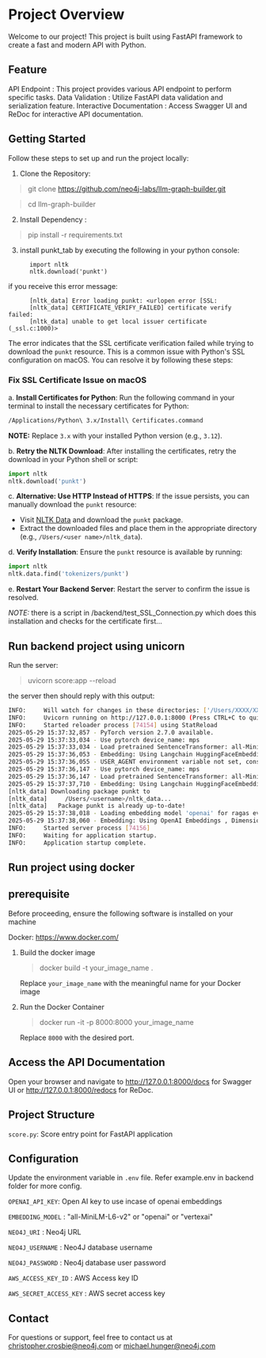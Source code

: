 # Project Overview
Welcome to our project! This project is built using FastAPI framework to create a fast and modern API with Python.

## Feature
API Endpoint : This project provides various API endpoint to perform specific tasks.
Data Validation : Utilize FastAPI data validation and serialization feature.
Interactive Documentation : Access Swagger UI and ReDoc for interactive API documentation.

## Getting Started 

Follow these steps to set up and run the project locally:

1. Clone the Repository:

> git clone https://github.com/neo4j-labs/llm-graph-builder.git

> cd llm-graph-builder

2. Install Dependency :

> pip install -r requirements.txt

3. install punkt_tab by executing the following in your python console:

```
      import nltk
      nltk.download('punkt')
```

if you receive this error message:

```
      [nltk_data] Error loading punkt: <urlopen error [SSL:
      [nltk_data] CERTIFICATE_VERIFY_FAILED] certificate verify failed:
      [nltk_data] unable to get local issuer certificate (_ssl.c:1000)>
```

The error indicates that the SSL certificate verification failed while trying to download the `punkt` resource. This is a common issue with Python's SSL configuration on macOS. You can resolve it by following these steps:

### Fix SSL Certificate Issue on macOS

a. **Install Certificates for Python**:
   Run the following command in your terminal to install the necessary certificates for Python:
   ```bash
   /Applications/Python\ 3.x/Install\ Certificates.command
   ```
   __NOTE:__ Replace `3.x` with your installed Python version (e.g., `3.12`).

b. **Retry the NLTK Download**:
   After installing the certificates, retry the download in your Python shell or script:
   ```python
   import nltk
   nltk.download('punkt')
   ```

c. **Alternative: Use HTTP Instead of HTTPS**:
   If the issue persists, you can manually download the `punkt` resource:
   - Visit [NLTK Data](https://www.nltk.org/nltk_data/) and download the `punkt` package.
   - Extract the downloaded files and place them in the appropriate directory (e.g., `/Users/<user name>/nltk_data`).

d. **Verify Installation**:
   Ensure the `punkt` resource is available by running:
   ```python
   import nltk
   nltk.data.find('tokenizers/punkt')
   ```

e. **Restart Your Backend Server**:
   Restart the server to confirm the issue is resolved.

_NOTE:_ there is a script in /backend/test_SSL_Connection.py which does this installation and checks for the certificate first...

## Run backend project using unicorn
Run the server:
> uvicorn score:app --reload

the server then should reply with this output:

```bash
INFO:     Will watch for changes in these directories: ['/Users/XXXX/XXXXX/llm-graph-builder/backend']
INFO:     Uvicorn running on http://127.0.0.1:8000 (Press CTRL+C to quit)
INFO:     Started reloader process [74154] using StatReload
2025-05-29 15:37:32,857 - PyTorch version 2.7.0 available.
2025-05-29 15:37:33,034 - Use pytorch device_name: mps
2025-05-29 15:37:33,034 - Load pretrained SentenceTransformer: all-MiniLM-L6-v2
2025-05-29 15:37:36,053 - Embedding: Using Langchain HuggingFaceEmbeddings , Dimension:384
2025-05-29 15:37:36,055 - USER_AGENT environment variable not set, consider setting it to identify your requests.
2025-05-29 15:37:36,147 - Use pytorch device_name: mps
2025-05-29 15:37:36,147 - Load pretrained SentenceTransformer: all-MiniLM-L6-v2
2025-05-29 15:37:37,710 - Embedding: Using Langchain HuggingFaceEmbeddings , Dimension:384
[nltk_data] Downloading package punkt to
[nltk_data]     /Users/<username>/nltk_data...
[nltk_data]   Package punkt is already up-to-date!
2025-05-29 15:37:38,018 - Loading embedding model 'openai' for ragas evaluation
2025-05-29 15:37:38,060 - Embedding: Using OpenAI Embeddings , Dimension:1536
INFO:     Started server process [74156]
INFO:     Waiting for application startup.
INFO:     Application startup complete.
```
## Run project using docker
## prerequisite 
Before proceeding, ensure the following software is installed on your machine

Docker: https://www.docker.com/

1. Build the docker image
   > docker build -t your_image_name .
   
   Replace `your_image_name` with the meaningful name for your Docker image

2. Run the Docker Container
   > docker run -it -p 8000:8000 your_image_name
   
   Replace `8000` with the desired port.

## Access the API Documentation
Open your browser and navigate to
http://127.0.0.1:8000/docs for Swagger UI or
http://127.0.0.1:8000/redocs for ReDoc.

## Project Structure
`score.py`: Score entry point for FastAPI application

## Configuration

Update the environment variable in `.env` file. Refer example.env in backend folder for more config.

`OPENAI_API_KEY`: Open AI key to use incase of openai embeddings

`EMBEDDING_MODEL` : "all-MiniLM-L6-v2" or "openai" or "vertexai"

`NEO4J_URI` : Neo4j URL

`NEO4J_USERNAME` : Neo4J database username

`NEO4J_PASSWORD` : Neo4j database user password

`AWS_ACCESS_KEY_ID` : AWS Access key ID

`AWS_SECRET_ACCESS_KEY` : AWS secret access key


## Contact
For questions or support, feel free to contact us at christopher.crosbie@neo4j.com or michael.hunger@neo4j.com

